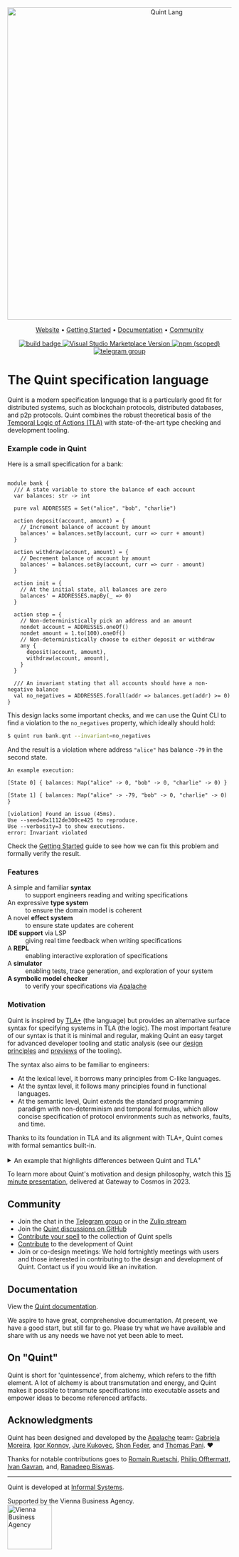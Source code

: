 <div align="center">

<!-- Title -->
<picture>
  <source media="(prefers-color-scheme: dark)" srcset="./logos/quint-logo-light.png">
  <img alt="Quint Lang" src="./logos/quint-logo-dark.png" width=700>
</picture>

<!-- Menu -->
<p>
    <a href="https://quint-lang.org/">Website</a> •
    <a href="https://quint-lang.org/docs/getting-started">Getting Started</a> •
    <a href="#documentation">Documentation</a> •
    <a href="#community">Community</a>
</p>

<!-- Badges -->
<p>
    <a href="https://github.com/informalsystems/quint/actions">
        <img
            src="https://github.com/informalsystems/quint/actions/workflows/main.yml/badge.svg"
            alt="build badge">
    </a>
    <a href="https://marketplace.visualstudio.com/items?itemName=informal.quint-vscode">
        <img
            src="https://img.shields.io/visual-studio-marketplace/v/informal.quint-vscode?color=10b0f2&label=VSCode"
            alt="Visual Studio Marketplace Version">
    </a>
    <a href="https://www.npmjs.com/package/@informalsystems/quint">
        <img
            src="https://img.shields.io/npm/v/@informalsystems/quint"
            alt="npm (scoped)">
    </a>
    <a href="https://t.me/quint_lang">
        <img
            src="https://img.shields.io/badge/chat-telegram-blue"
            alt="telegram group">
    </a>
</p>
</div>


# The Quint specification language

Quint is a modern specification language that is a particularly good fit for
distributed systems, such as blockchain protocols, distributed databases, and
p2p protocols. Quint combines the robust theoretical basis of the [Temporal
Logic of Actions (TLA)][TLA] with state-of-the-art type checking and
development tooling.

### Example code in Quint

Here is a small specification for a bank:
``` bluespec

module bank {
  /// A state variable to store the balance of each account
  var balances: str -> int

  pure val ADDRESSES = Set("alice", "bob", "charlie")

  action deposit(account, amount) = {
    // Increment balance of account by amount
    balances' = balances.setBy(account, curr => curr + amount)
  }

  action withdraw(account, amount) = {
    // Decrement balance of account by amount
    balances' = balances.setBy(account, curr => curr - amount)
  }

  action init = {
    // At the initial state, all balances are zero
    balances' = ADDRESSES.mapBy(_ => 0)
  }

  action step = {
    // Non-deterministically pick an address and an amount
    nondet account = ADDRESSES.oneOf()
    nondet amount = 1.to(100).oneOf()
    // Non-deterministically choose to either deposit or withdraw
    any {
      deposit(account, amount),
      withdraw(account, amount),
    }
  }

  /// An invariant stating that all accounts should have a non-negative balance
  val no_negatives = ADDRESSES.forall(addr => balances.get(addr) >= 0)
}
```


This design lacks some important checks, and we can use the Quint CLI to find a
violation to the `no_negatives` property, which ideally should hold:

```sh
$ quint run bank.qnt --invariant=no_negatives
```


And the result is a violation where address `"alice"` has balance `-79` in the second state.

``` bluespec
An example execution:

[State 0] { balances: Map("alice" -> 0, "bob" -> 0, "charlie" -> 0) }

[State 1] { balances: Map("alice" -> -79, "bob" -> 0, "charlie" -> 0) }

[violation] Found an issue (45ms).
Use --seed=0x1112de300ce425 to reproduce.
Use --verbosity=3 to show executions.
error: Invariant violated
```

Check the [Getting Started](https://quint-lang.org/docs/getting-started) guide
to see how we can fix this problem and formally verify the result.

[Apalache]: https://github.com/apalache-mc/apalache
[TLA]: https://en.wikipedia.org/wiki/Temporal_logic_of_actions

### Features
<dl>
  <dt>A simple and familiar <strong>syntax</strong></dt>
  <dd>to support engineers reading and writing specifications</dd>

  <dt>An expressive <strong>type system</strong></dt>
  <dd>to ensure the domain model is coherent</dd>

  <dt>A novel <strong>effect system</strong></dt>
  <dd>to ensure state updates are coherent</dd>

  <dt><strong>IDE support</strong> via LSP</dt>
  <dd>giving real time feedback when writing specifications</dd>

  <dt>A <strong>REPL</strong></dt>
  <dd>enabling interactive exploration of specifications</dd>

  <dt>A <strong>simulator</strong></dt>
  <dd>enabling tests, trace generation, and exploration of your system</dd>

  <dt><strong>A symbolic model checker</strong></dt>
  <dd>to verify your specifications via <a href="https://github.com/apalache-mc/apalache">Apalache</a></dd>
</dl>

### Motivation

Quint is inspired by [TLA+][] (the language) but provides an alternative surface
syntax for specifying systems in TLA (the logic). The most important feature of
our syntax is that it is minimal and regular, making Quint an easy target for
advanced developer tooling and static analysis (see our [design
principles](./docs/pages/docs/design-principles.md) and [previews](./docs/pages/docs/previews.md) of the
tooling).

The syntax also aims to be familiar to engineers:

- At the lexical level, it borrows many principles from C-like languages.
- At the syntax level, it follows many principles found in functional languages.
- At the semantic level, Quint extends the standard programming paradigm with
  non-determinism and temporal formulas, which allow concise specification of
  protocol environments such as networks, faults, and time.

Thanks to its foundation in TLA and its alignment with TLA+, Quint comes with
formal semantics built-in.

<details>
<summary>An example that highlights differences between Quint and TLA<sup>+</sup></summary>

Quint:
```bluespec
type Status = Working | Prepared | Committed | Aborted

const ResourceManagers: Set[str]
var statuses: str -> Status

action init = {
  statuses' = ResourceManagers.mapBy(_ => Working)
}

val canCommit: bool = ResourceManagers.forall(rm => statuses.get(rm).in(Set(Prepared, Committed)))
val notCommitted: bool = ResourceManagers.forall(rm => statuses.get(rm) != Committed)

action prepare(rm) = all {
  statuses.get(rm) == Working,
  statuses' = statuses.set(rm, Prepared)
}
```

TLA<sup>+</sup>:
```tla
CONSTANT ResourceManagers
VARIABLE statuses

TCTypeOK == statuses \in [ResourceManagers -> {"working", "prepared", "committed", "aborted"}]

TCInit == statuses = [rm \in ResourceManagers |-> "working"]

canCommit == \A rm \in ResourceManagers : statuses[rm] \in {"prepared", "committed"}

notCommitted == \A rm \in ResourceManagers : statuses[rm] # "committed"

Prepare(rm) == /\ statuses[rm] = "working"
               /\ statuses' = [statuses EXCEPT ![rm] = "prepared"]
```

</details>

To learn more about Quint's motivation and design philosophy, watch this [15
minute presentation](https://youtu.be/OZIX8rs-kOA), delivered at Gateway to
Cosmos in 2023.

[TLA+]: https://lamport.azurewebsites.net/tla/tla.html

## Community

- Join the chat in the [Telegram group](https://t.me/quint_lang) or in the [Zulip stream](https://informal-systems.zulipchat.com/#narrow/stream/378959-quint)
- Join the [Quint discussions on GitHub](https://github.com/informalsystems/quint/discussions)
- [Contribute your spell](./examples/spells/contribute-your-spell.md) to the collection of Quint spells
- [Contribute](./CONTRIBUTING.md) to the development of Quint
- Join or co-design meetings: We hold fortnightly meetings with users and those
  interested in contributing to the design and development of Quint. Contact us if
  you would like an invitation.


## Documentation

View the [Quint documentation](https://quint-lang.org/docs/getting-started).

We aspire to have great, comprehensive documentation. At present, we have a
good start, but still far to go. Please try what we have available and share
with us any needs we have not yet been able to meet.

## On "Quint"

Quint is short for 'quintessence', from alchemy, which refers to the fifth
element. A lot of alchemy is about transmutation and energy, and Quint makes it
possible to transmute specifications into executable assets and empower ideas to
become referenced artifacts.

## Acknowledgments

Quint has been designed and developed by the [Apalache][] team: [Gabriela
Moreira](https://bugarela.com), [Igor Konnov](https://konnov.github.io/),
[Jure Kukovec](https://github.com/Kukovec), [Shon Feder](http://shonfeder.net),
and [Thomas Pani](https://thpani.net/). :heart:

Thanks for notable contributions goes to [Romain Ruetschi](https://romac.me/),
[Philip Offtermatt](https://p-offtermatt.github.io/), [Ivan Gavran](https://ivan-gavran.github.io/),
and, [Ranadeep Biswas](https://ranadeep.in/).

---

Quint is developed at [Informal Systems](https://informal.systems/).

Supported by the Vienna Business Agency.<br />[<img alt="Vienna Business Agency" src="./logos/vienna-business-agency.png" width="100">](https://viennabusinessagency.at/)

